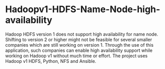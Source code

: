 # Hadoopv1-HDFS-Name-Node-high-availability
Hadoop HDFS version 1 does not support high availability for name node. Shifting to version 2 or higher might not be feasible for several smaller companies which are still working on version 1. Through the use of this application, such companies can enable high availability support while working on Hadoop v1 without much time or effort. The project uses Hadoop v1 HDFS, Python, NFS and Ansible.
